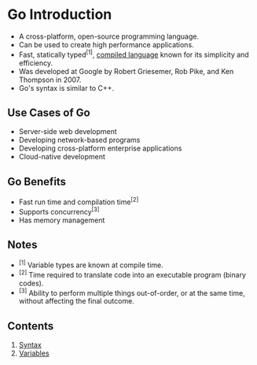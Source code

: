 # Go Introduction
- A cross-platform, open-source programming language.
- Can be used to create high performance applications.
- Fast, statically typed<sup>[1]</sup>, [compiled language](../compiled-vs-interpreted-languages.md) known for its simplicity and efficiency.
- Was developed at Google by Robert Griesemer, Rob Pike, and Ken Thompson in 2007.
- Go's syntax is similar to C++.

## Use Cases of Go
- Server-side web development
- Developing network-based programs
- Developing cross-platform enterprise applications
- Cloud-native development

## Go Benefits
- Fast run time and compilation time<sup>[2]</sup>
- Supports concurrency<sup>[3]</sup>
- Has memory management

## Notes
- <sup>[1]</sup> Variable types are known at compile time.
- <sup>[2]</sup> Time required to translate code into an executable program (binary codes).
- <sup>[3]</sup> Ability to perform multiple things out-of-order, or at the same time, without affecting the final outcome.

## Contents
1. [Syntax](02-syntax.md)
2. [Variables](03-variables.md)